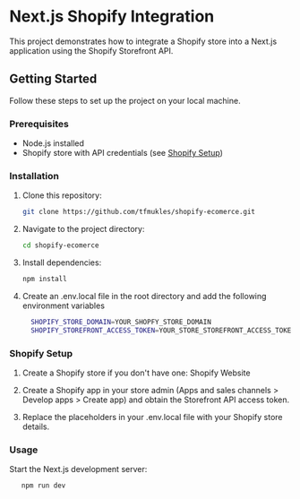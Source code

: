 # Next.js Shopify Integration

This project demonstrates how to integrate a Shopify store into a Next.js application using the Shopify Storefront API.

## Getting Started

Follow these steps to set up the project on your local machine.

### Prerequisites

- Node.js installed
- Shopify store with API credentials (see [Shopify Setup](https://shopify.dev/docs/api/storefront))

### Installation

1. Clone this repository:

   ```bash
   git clone https://github.com/tfmukles/shopify-ecomerce.git

2. Navigate to the project directory:

   ```bash
   cd shopify-ecomerce

3. Install dependencies:

   ```bash
   npm install
4. Create an .env.local file in the root directory and add the following environment variables

   ```bash
     SHOPIFY_STORE_DOMAIN=YOUR_SHOPFY_STORE_DOMAIN
     SHOPIFY_STOREFRONT_ACCESS_TOKEN=YOUR_STORE_STOREFRONT_ACCESS_TOKEN

### Shopify Setup

1. Create a Shopify store if you don't have one: Shopify Website

2. Create a Shopify app in your store admin (Apps and sales channels > Develop apps > Create app) and obtain the Storefront API access token.

3. Replace the placeholders in your .env.local file with your Shopify store details.

### Usage

Start the Next.js development server:

```bash
   npm run dev
